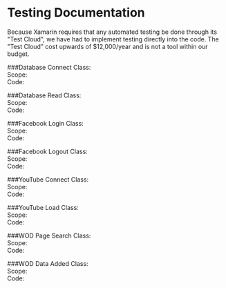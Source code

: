 # Testing Documentation
Because Xamarin requires that any automated testing be done through its "Test Cloud", we have had to implement testing directly into the code. The "Test Cloud" cost upwards of $12,000/year and is not a tool within our budget.

###Database Connect
Class: <br/>
Scope: <br/>
Code:

###Database Read
Class: <br/>
Scope: <br/>
Code:

###Facebook Login
Class: <br/>
Scope: <br/>
Code:

###Facebook Logout
Class: <br/>
Scope: <br/>
Code:

###YouTube Connect
Class: <br/>
Scope: <br/>
Code:

###YouTube Load
Class: <br/>
Scope: <br/>
Code:

###WOD Page Search
Class: <br/>
Scope: <br/>
Code:

###WOD Data Added
Class: <br/>
Scope: <br/>
Code:



